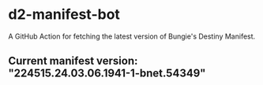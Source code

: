 # d2-manifest-bot
A GitHub Action for fetching the latest version of Bungie's Destiny Manifest.
## Current manifest version: "224515.24.03.06.1941-1-bnet.54349"